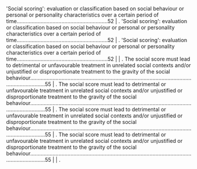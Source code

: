 'Social scoring': evaluation or classification based on social behaviour or personal or personality characteristics over a certain period of time.............................................................52                                                                                                                 | . 'Social scoring': evaluation or classification based on social behaviour or personal or personality characteristics over a certain period of time.............................................................52                                                                                                                 | . 'Social scoring': evaluation or classification based on social behaviour or personal or personality characteristics over a certain period of time.............................................................52                                                                                                                 |
| . The social score must lead to detrimental or unfavourable treatment in unrelated social contexts and/or unjustified or disproportionate treatment to the gravity of the social behaviour......................................................................................................................................55 | . The social score must lead to detrimental or unfavourable treatment in unrelated social contexts and/or unjustified or disproportionate treatment to the gravity of the social behaviour......................................................................................................................................55 | . The social score must lead to detrimental or unfavourable treatment in unrelated social contexts and/or unjustified or disproportionate treatment to the gravity of the social behaviour......................................................................................................................................55 | . The social score must lead to detrimental or unfavourable treatment in unrelated social contexts and/or unjustified or disproportionate treatment to the gravity of the social behaviour......................................................................................................................................55 |
| .                                                                                                                                                                                                                                                                                                                                  
